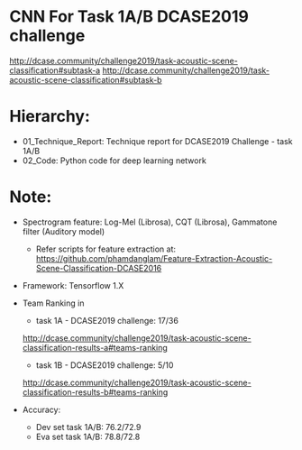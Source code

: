 # CNN For Task 1A/B DCASE2019 challenge
http://dcase.community/challenge2019/task-acoustic-scene-classification#subtask-a
http://dcase.community/challenge2019/task-acoustic-scene-classification#subtask-b

# Hierarchy:
- 01_Technique_Report: Technique report for DCASE2019 Challenge - task 1A/B
- 02_Code: Python code for deep learning network

# Note:
- Spectrogram feature: Log-Mel (Librosa), CQT (Librosa), Gammatone filter (Auditory model)
    + Refer scripts for feature extraction at: https://github.com/phamdanglam/Feature-Extraction-Acoustic-Scene-Classification-DCASE2016
- Framework: Tensorflow 1.X
- Team Ranking in 
    + task 1A - DCASE2019 challenge: 17/36
    
    http://dcase.community/challenge2019/task-acoustic-scene-classification-results-a#teams-ranking    
    + task 1B - DCASE2019 challenge: 5/10    
    
    http://dcase.community/challenge2019/task-acoustic-scene-classification-results-b#teams-ranking    
- Accuracy:
    + Dev set task 1A/B: 76.2/72.9
    + Eva set task 1A/B: 78.8/72.8
